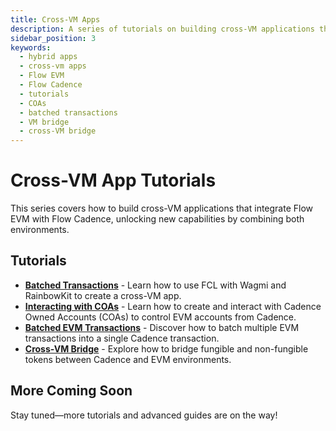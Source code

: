 ```yaml
---
title: Cross-VM Apps
description: A series of tutorials on building cross-VM applications that integrate Flow EVM with Flow Cadence.
sidebar_position: 3
keywords:
  - hybrid apps
  - cross-vm apps
  - Flow EVM
  - Flow Cadence
  - tutorials
  - COAs
  - batched transactions
  - VM bridge
  - cross-VM bridge
---
```


# Cross-VM App Tutorials

This series covers how to build cross-VM applications that integrate Flow EVM with Flow Cadence, unlocking new capabilities by combining both environments.

## Tutorials

- **[Batched Transactions]** - Learn how to use FCL with Wagmi and RainbowKit to create a cross-VM app.
- **[Interacting with COAs]** - Learn how to create and interact with Cadence Owned Accounts (COAs) to control EVM accounts from Cadence.
- **[Batched EVM Transactions]** - Discover how to batch multiple EVM transactions into a single Cadence transaction.
- **[Cross-VM Bridge]** - Explore how to bridge fungible and non-fungible tokens between Cadence and EVM environments.

## More Coming Soon

Stay tuned—more tutorials and advanced guides are on the way!

[Batched Transactions]: ./introduction.md
[Interacting with COAs]: ./interacting-with-coa.md
[Batched EVM Transactions]: ./batched-evm-transactions.md
[Cross-VM Bridge]: ./vm-bridge.md
